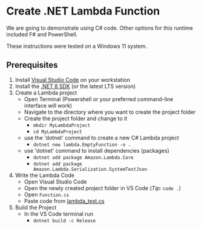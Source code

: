 # Create .NET Lambda Function
We are going to demonstrate using C# code. Other options for this runtime included F# and PowerShell.

These instructions were tested on a Windows 11 system.

## Prerequisites
1. Install [Visual Studio Code](https://code.visualstudio.com/download) on your workstation
2. Install the [.NET 8 SDK](https://dotnet.microsoft.com/download) (or the latest LTS version)
3. Create a Lambda project
    - Open Terminal (Powershell or your preferred command-line interface will work)
    - Navigate to the directory where you want to create the project folder
    - Create the project folder and change to it
      - `mkdir MyLambdaProject`
      - `cd MyLambdaProject`
    - use the 'dotnet' command to create a new C# Lambda project
      - `dotnet new lambda.EmptyFunction -o . `
    - use 'dotnet' command to install dependencies (packages)
      - `dotnet add package Amazon.Lambda.Core`
      - `dotnet add package Amazon.Lambda.Serialization.SystemTextJson`
4. Write the Lambda Code
    - Open Visual Studio Code
    - Open the newly created project folder in VS Code (*Tip*: `code .`)
    - Open `Function.cs`
    - Paste code from [lambda_test.cs](lambda_test.cs)
5. Build the Project
    - In the VS Code terminal run
      - `dotnet build -c Release`
